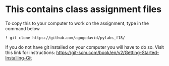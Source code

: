 # This contains class assignment files

To copy this to your computer to work on the assignment, type in the command below

`! git clone https://github.com/agogodavid/pylabs_f18/`

If you do not have git installed on your computer you will have to do so. Visit this link for instructions: https://git-scm.com/book/en/v2/Getting-Started-Installing-Git
